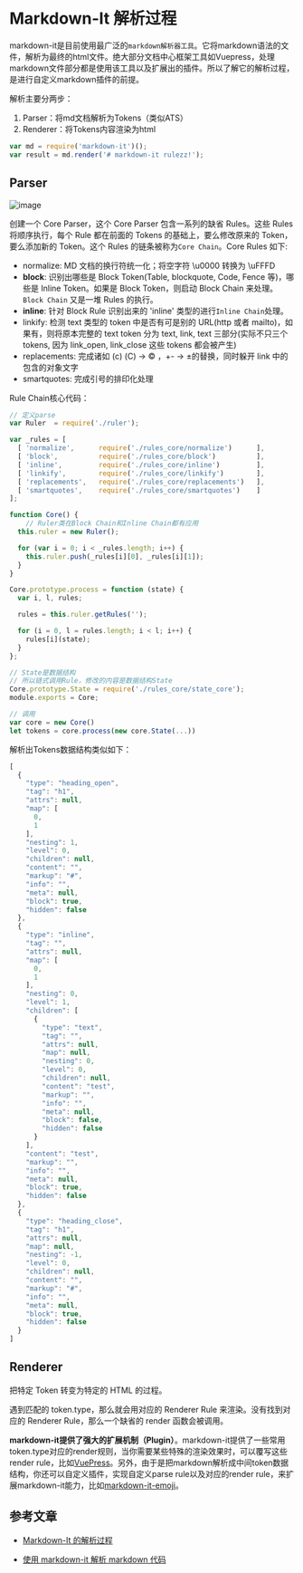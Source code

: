 # Markdown-It 解析过程

markdown-it是目前使用最广泛的`markdown解析器工具`。它将markdown语法的文件，解析为最终的html文件。绝大部分文档中心框架工具如Vuepress，处理markdown文件部分都是使用该工具以及扩展出的插件。所以了解它的解析过程，是进行自定义markdown插件的前提。

解析主要分两步：
1. Parser：将md文档解析为Tokens（类似ATS）
2. Renderer：将Tokens内容渲染为html

``` js
var md = require('markdown-it')();
var result = md.render('# markdown-it rulezz!');
```

## Parser

![image](https://user-images.githubusercontent.com/6310131/55311685-2ab76380-5496-11e9-9df4-7558429b689f.png)

创建一个 Core Parser，这个 Core Parser 包含一系列的缺省 Rules。这些 Rules 将顺序执行，每个 Rule 都在前面的 Tokens 的基础上，要么修改原来的 Token，要么添加新的 Token。这个 Rules 的链条被称为`Core Chain`。Core Rules 如下:

* normalize: MD 文档的换行符统一化；将空字符 \u0000 转换为 \uFFFD
* **block**: 识别出哪些是 Block Token(Table, blockquote, Code, Fence 等)，哪些是 Inline Token。如果是 Block Token，则启动 Block Chain 来处理。`Block Chain` 又是一堆 Rules 的执行。
* **inline**: 针对 Block Rule 识别出来的 'inline' 类型的进行`Inline Chain`处理。
* linkify: 检测 text 类型的 token 中是否有可是别的 URL(http 或者 mailto)，如果有，则将原本完整的 text token 分为 text, link, text 三部分(实际不只三个 tokens, 因为 link_open, link_close 这些 tokens 都会被产生)
* replacements:  完成诸如 (c) (C) → © ，+- → ±的替换，同时躲开 link 中的包含的对象文字
* smartquotes: 完成引号的排印化处理

Rule Chain核心代码：
``` js
// 定义parse
var Ruler  = require('./ruler');

var _rules = [
  [ 'normalize',      require('./rules_core/normalize')      ],
  [ 'block',          require('./rules_core/block')          ],
  [ 'inline',         require('./rules_core/inline')         ],
  [ 'linkify',        require('./rules_core/linkify')        ],
  [ 'replacements',   require('./rules_core/replacements')   ],
  [ 'smartquotes',    require('./rules_core/smartquotes')    ]
];

function Core() {
    // Ruler类在Block Chain和Inline Chain都有应用
  this.ruler = new Ruler();

  for (var i = 0; i < _rules.length; i++) {
    this.ruler.push(_rules[i][0], _rules[i][1]);
  }
}

Core.prototype.process = function (state) {
  var i, l, rules;

  rules = this.ruler.getRules('');

  for (i = 0, l = rules.length; i < l; i++) {
    rules[i](state);
  }
};

// State是数据结构
// 所以链式调用Rule，修改的内容是数据结构State
Core.prototype.State = require('./rules_core/state_core');
module.exports = Core;
```

``` js
// 调用
var core = new Core()
let tokens = core.process(new core.State(...))
```

解析出Tokens数据结构类似如下：
``` js
[
  {
    "type": "heading_open",
    "tag": "h1",
    "attrs": null,
    "map": [
      0,
      1
    ],
    "nesting": 1,
    "level": 0,
    "children": null,
    "content": "",
    "markup": "#",
    "info": "",
    "meta": null,
    "block": true,
    "hidden": false
  },
  {
    "type": "inline",
    "tag": "",
    "attrs": null,
    "map": [
      0,
      1
    ],
    "nesting": 0,
    "level": 1,
    "children": [
      {
        "type": "text",
        "tag": "",
        "attrs": null,
        "map": null,
        "nesting": 0,
        "level": 0,
        "children": null,
        "content": "test",
        "markup": "",
        "info": "",
        "meta": null,
        "block": false,
        "hidden": false
      }
    ],
    "content": "test",
    "markup": "",
    "info": "",
    "meta": null,
    "block": true,
    "hidden": false
  },
  {
    "type": "heading_close",
    "tag": "h1",
    "attrs": null,
    "map": null,
    "nesting": -1,
    "level": 0,
    "children": null,
    "content": "",
    "markup": "#",
    "info": "",
    "meta": null,
    "block": true,
    "hidden": false
  }
]
```

## Renderer
把特定 Token 转变为特定的 HTML 的过程。

遇到匹配的 token.type，那么就会用对应的 Renderer Rule 来渲染。没有找到对应的 Renderer Rule，那么一个缺省的 render 函数会被调用。

**markdown-it提供了强大的扩展机制（Plugin）**。markdown-it提供了一些常用token.type对应的render规则，当你需要某些特殊的渲染效果时，可以覆写这些render rule，比如[VuePress](https://github.com/vuejs/vuepress)。另外，由于是把markdown解析成中间token数据结构，你还可以自定义插件，实现自定义parse rule以及对应的render rule，来扩展markdown-it能力，比如[markdown-it-emoji](https://github.com/markdown-it/markdown-it-emoji)。

## 参考文章

* [Markdown-It 的解析过程](https://www.jianshu.com/p/fb0ee355915c)

* [使用 markdown-it 解析 markdown 代码](https://juejin.im/post/5bbccf3cf265da0aee3f317b)
